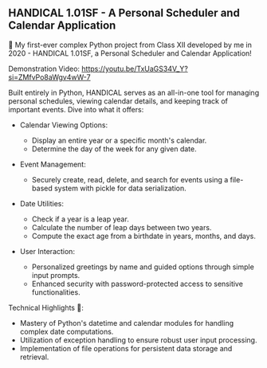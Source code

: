 ## HANDICAL 1.01SF - A Personal Scheduler and Calendar Application
🚀 My first-ever complex Python project from Class XII developed by me in 2020 - HANDICAL 1.01SF, a Personal Scheduler and Calendar Application!

Demonstration Video: https://youtu.be/TxUaGS34V_Y?si=ZMfvPo8aWgv4wW-7

Built entirely in Python, HANDICAL serves as an all-in-one tool for managing personal schedules, viewing calendar details, and keeping track of important events. Dive into what it offers:
- Calendar Viewing Options:
    * Display an entire year or a specific month's calendar.
    * Determine the day of the week for any given date.

- Event Management:
    * Securely create, read, delete, and search for events using a file-based system with pickle for data serialization.

- Date Utilities:
    * Check if a year is a leap year.
    * Calculate the number of leap days between two years.
    * Compute the exact age from a birthdate in years, months, and days.

- User Interaction:
    * Personalized greetings by name and guided options through simple input prompts.
    * Enhanced security with password-protected access to sensitive functionalities.



Technical Highlights 🔧:
- Mastery of Python's datetime and calendar modules for handling complex date computations.
- Utilization of exception handling to ensure robust user input processing.
- Implementation of file operations for persistent data storage and retrieval.
